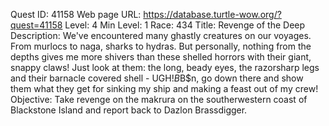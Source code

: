 Quest ID: 41158
Web page URL: https://database.turtle-wow.org/?quest=41158
Level: 4
Min Level: 1
Race: 434
Title: Revenge of the Deep
Description: We've encountered many ghastly creatures on our voyages. From murlocs to naga, sharks to hydras. But personally, nothing from the depths gives me more shivers than these shelled horrors with their giant, snappy claws! Just look at them: the long, beady eyes, the razorsharp legs and their barnacle covered shell - UGH!$B$B$n, go down there and show them what they get for sinking my ship and making a feast out of my crew!
Objective: Take revenge on the makrura on the southerwestern coast of Blackstone Island and report back to Dazlon Brassdigger.
